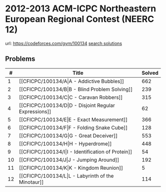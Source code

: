 # 2012-2013 ACM-ICPC Northeastern European Regional Contest (NEERC 12)

url: https://codeforces.com/gym/100134
[search solutions](https://www.google.com/search?q=Solution+OR+題解+2012-2013+ACM-ICPC+Northeastern+European+Regional+Contest+(NEERC+12))

## Problems

| # | Title | Solved |
| --- | --- | --- |
|1|[[CFICPC/100134/A\|A - Addictive Bubbles]]|662|
|2|[[CFICPC/100134/B\|B - Blind Problem Solving]]|239|
|3|[[CFICPC/100134/C\|C - Caravan Robbers]]|315|
|4|[[CFICPC/100134/D\|D - Disjoint Regular Expressions]]|62|
|5|[[CFICPC/100134/E\|E - Exact Measurement]]|366|
|6|[[CFICPC/100134/F\|F - Folding Snake Cube]]|128|
|7|[[CFICPC/100134/G\|G - Great Deceiver]]|553|
|8|[[CFICPC/100134/H\|H - Hyperdrome]]|448|
|9|[[CFICPC/100134/I\|I - Identification of Protein]]|54|
|10|[[CFICPC/100134/J\|J - Jumping Around]]|192|
|11|[[CFICPC/100134/K\|K - Kingdom Reunion]]|5|
|12|[[CFICPC/100134/L\|L - Labyrinth of the Minotaur]]|114|

